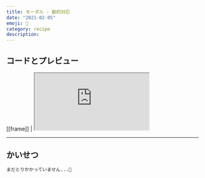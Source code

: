 ```yaml
---
title: モーダル - 動的対応
date: "2021-02-05"
emoji: 🥦
category: recipe
description:
---
```


## コードとプレビュー

[[frame]]
| <iframe src="https://codesandbox.io/embed/dynamic-modal-uz0g8?fontsize=14&hidenavigation=1&theme=dark"></iframe>

---

## かいせつ

```html
まだとりかかっていません...🙏
```